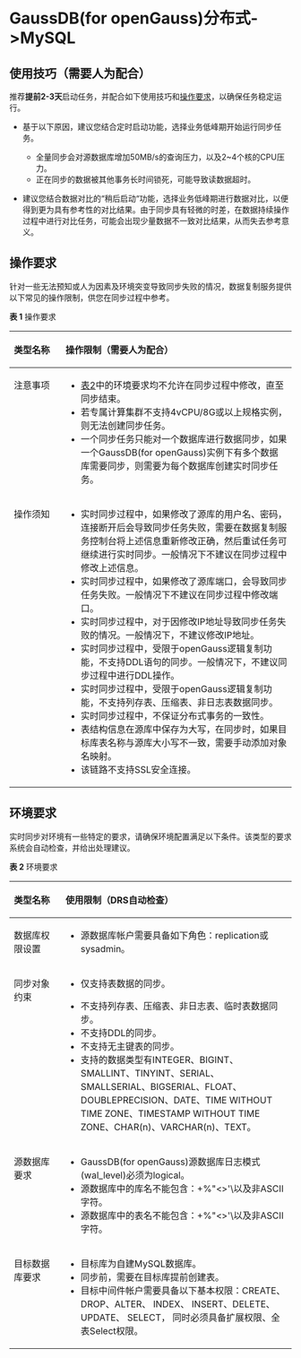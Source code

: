 # GaussDB\(for openGauss\)分布式-\>MySQL<a name="drs_04_0121"></a>

## 使用技巧（需要人为配合）<a name="section449714073815"></a>

推荐**提前2-3天**启动任务，并配合如下使用技巧和[操作要求](#section1691943218231)，以确保任务稳定运行。

-   基于以下原因，建议您结合定时启动功能，选择业务低峰期开始运行同步任务。
    -   全量同步会对源数据库增加50MB/s的查询压力，以及2\~4个核的CPU压力。
    -   正在同步的数据被其他事务长时间锁死，可能导致读数据超时。

-   建议您结合数据对比的“稍后启动“功能，选择业务低峰期进行数据对比，以便得到更为具有参考性的对比结果。由于同步具有轻微的时差，在数据持续操作过程中进行对比任务，可能会出现少量数据不一致对比结果，从而失去参考意义。

## 操作要求<a name="section1691943218231"></a>

针对一些无法预知或人为因素及环境突变导致同步失败的情况，数据复制服务提供以下常见的操作限制，供您在同步过程中参考。

**表 1**  操作要求

<a name="table6180053181813"></a>
<table><thead align="left"><tr id="row14181125318189"><th class="cellrowborder" valign="top" width="18.32%" id="mcps1.2.3.1.1"><p id="p3181105341816"><a name="p3181105341816"></a><a name="p3181105341816"></a><strong id="b7181105311816"><a name="b7181105311816"></a><a name="b7181105311816"></a>类型名称</strong></p>
</th>
<th class="cellrowborder" valign="top" width="81.67999999999999%" id="mcps1.2.3.1.2"><p id="p171817536189"><a name="p171817536189"></a><a name="p171817536189"></a><strong id="b018155316182"><a name="b018155316182"></a><a name="b018155316182"></a>操作限制</strong>（需要人为配合）</p>
</th>
</tr>
</thead>
<tbody><tr id="row41811653191812"><td class="cellrowborder" valign="top" width="18.32%" headers="mcps1.2.3.1.1 "><p id="p20181155321812"><a name="p20181155321812"></a><a name="p20181155321812"></a>注意事项</p>
</td>
<td class="cellrowborder" valign="top" width="81.67999999999999%" headers="mcps1.2.3.1.2 "><a name="ul01811534183"></a><a name="ul01811534183"></a><ul id="ul01811534183"><li><a href="#table176392213198">表2</a>中的环境要求均不允许在同步过程中修改，直至同步结束。</li><li>若专属计算集群不支持4vCPU/8G或以上规格实例，则无法创建同步任务。</li><li>一个同步任务只能对一个数据库进行数据同步，如果一个GaussDB(for openGauss)实例下有多个数据库需要同步，则需要为每个数据库创建实时同步任务。</li></ul>
</td>
</tr>
<tr id="row191815531186"><td class="cellrowborder" valign="top" width="18.32%" headers="mcps1.2.3.1.1 "><p id="p018145341815"><a name="p018145341815"></a><a name="p018145341815"></a>操作须知</p>
</td>
<td class="cellrowborder" valign="top" width="81.67999999999999%" headers="mcps1.2.3.1.2 "><a name="ul5181135314189"></a><a name="ul5181135314189"></a><ul id="ul5181135314189"><li><span id="text1818117533188"><a name="text1818117533188"></a><a name="text1818117533188"></a>实时同步</span>过程中，如果修改了源库的用户名、密码，连接断开后会导致同步任务失败，需要在数据复制服务控制台将上述信息重新修改正确，然后重试任务可继续进行<span id="text018114533187"><a name="text018114533187"></a><a name="text018114533187"></a>实时同步</span>。一般情况下不建议在同步过程中修改上述信息。</li><li><span id="text10182165316181"><a name="text10182165316181"></a><a name="text10182165316181"></a>实时同步</span>过程中，如果修改了源库端口，会导致同步任务失败。一般情况下不建议在同步过程中修改端口。</li><li><span id="text1182453131813"><a name="text1182453131813"></a><a name="text1182453131813"></a>实时同步</span>过程中，对于因修改IP地址导致同步任务失败的情况。一般情况下，不建议修改IP地址。</li><li><span id="text18182353151815"><a name="text18182353151815"></a><a name="text18182353151815"></a>实时同步</span>过程中，受限于openGauss逻辑复制功能，不支持DDL语句的同步。一般情况下，不建议同步过程中进行DDL操作。</li><li><span id="text8182753171812"><a name="text8182753171812"></a><a name="text8182753171812"></a>实时同步</span>过程中，受限于openGauss逻辑复制功能，不支持列存表、压缩表、非日志表数据同步。</li><li><span id="text1182175331811"><a name="text1182175331811"></a><a name="text1182175331811"></a>实时同步</span>过程中，不保证分布式事务的一致性。</li><li>表结构信息在源库中保存为大写，在同步时，如果目标库表名称与源库大小写不一致，需要手动添加对象名映射。</li><li>该链路不支持SSL安全连接。</li></ul>
</td>
</tr>
</tbody>
</table>

## 环境要求<a name="section86695405239"></a>

实时同步对环境有一些特定的要求，请确保环境配置满足以下条件。该类型的要求系统会自动检查，并给出处理建议。

**表 2**  环境要求

<a name="table176392213198"></a>
<table><thead align="left"><tr id="row463917213198"><th class="cellrowborder" valign="top" width="18.29%" id="mcps1.2.3.1.1"><p id="p17639192191919"><a name="p17639192191919"></a><a name="p17639192191919"></a><strong id="b16639122161912"><a name="b16639122161912"></a><a name="b16639122161912"></a>类型名称</strong></p>
</th>
<th class="cellrowborder" valign="top" width="81.71000000000001%" id="mcps1.2.3.1.2"><p id="p763910261911"><a name="p763910261911"></a><a name="p763910261911"></a><strong id="b363982141911"><a name="b363982141911"></a><a name="b363982141911"></a>使用限制</strong>（DRS自动检查）</p>
</th>
</tr>
</thead>
<tbody><tr id="row1163915211191"><td class="cellrowborder" valign="top" width="18.29%" headers="mcps1.2.3.1.1 "><p id="p1263962101910"><a name="p1263962101910"></a><a name="p1263962101910"></a>数据库权限设置</p>
</td>
<td class="cellrowborder" valign="top" width="81.71000000000001%" headers="mcps1.2.3.1.2 "><a name="ul176394231910"></a><a name="ul176394231910"></a><ul id="ul176394231910"><li>源数据库帐户需要具备如下角色：replication或sysadmin。</li></ul>
</td>
</tr>
<tr id="row1663922161912"><td class="cellrowborder" valign="top" width="18.29%" headers="mcps1.2.3.1.1 "><p id="p1063912161912"><a name="p1063912161912"></a><a name="p1063912161912"></a>同步对象约束</p>
</td>
<td class="cellrowborder" valign="top" width="81.71000000000001%" headers="mcps1.2.3.1.2 "><a name="ul163922161919"></a><a name="ul163922161919"></a><ul id="ul163922161919"><li>仅支持表数据的同步。</li></ul>
<a name="ul36391328199"></a><a name="ul36391328199"></a><ul id="ul36391328199"><li>不支持列存表、压缩表、非日志表、临时表数据同步。</li><li>不支持DDL的同步。</li><li>不支持无主键表的同步。</li><li>支持的数据类型有INTEGER、BIGINT、SMALLINT、TINYINT、SERIAL、SMALLSERIAL、BIGSERIAL、FLOAT、DOUBLEPRECISION、DATE、TIME WITHOUT TIME ZONE、TIMESTAMP WITHOUT TIME ZONE、CHAR(n)、VARCHAR(n)、TEXT。</li></ul>
</td>
</tr>
<tr id="row1464013201916"><td class="cellrowborder" valign="top" width="18.29%" headers="mcps1.2.3.1.1 "><p id="p1764072141913"><a name="p1764072141913"></a><a name="p1764072141913"></a>源数据库要求</p>
</td>
<td class="cellrowborder" valign="top" width="81.71000000000001%" headers="mcps1.2.3.1.2 "><a name="ul464015281918"></a><a name="ul464015281918"></a><ul id="ul464015281918"><li><span id="text464013241918"><a name="text464013241918"></a><a name="text464013241918"></a>GaussDB(for openGauss)</span>源数据库日志模式(wal_level)必须为logical。</li><li>源数据库中的库名不能包含：+%"&lt;&gt;'\以及非ASCII字符。</li><li>源数据库中的表名不能包含：+%"&lt;&gt;'\以及非ASCII字符。</li></ul>
</td>
</tr>
<tr id="row1464016216192"><td class="cellrowborder" valign="top" width="18.29%" headers="mcps1.2.3.1.1 "><p id="p86405201918"><a name="p86405201918"></a><a name="p86405201918"></a>目标数据库要求</p>
</td>
<td class="cellrowborder" valign="top" width="81.71000000000001%" headers="mcps1.2.3.1.2 "><a name="ul464019281914"></a><a name="ul464019281914"></a><ul id="ul464019281914"><li>目标库为自建MySQL数据库。</li><li>同步前，需要在目标库提前创建表。</li><li>目标中间件帐户需要具备以下基本权限：CREATE、DROP、ALTER、 INDEX、 INSERT、DELETE、 UPDATE、 SELECT， 同时必须具备扩展权限、全表Select权限。</li></ul>
</td>
</tr>
</tbody>
</table>

